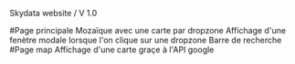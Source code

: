 Skydata website / V 1.0

#Page principale 
Mozaïque avec une carte par dropzone
Affichage d'une fenètre modale lorsque l'on clique sur une dropzone
Barre de recherche
#Page map 
Affichage d'une carte graçe à l'API google




